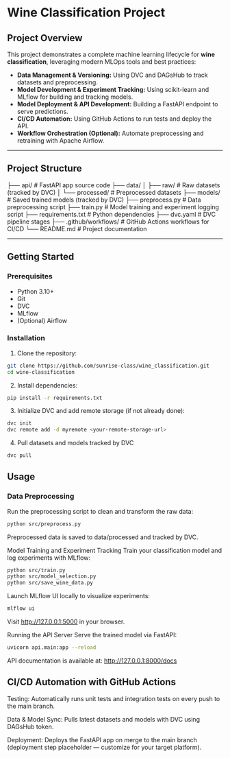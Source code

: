 # Wine Classification Project

## Project Overview

This project demonstrates a complete machine learning lifecycle for **wine classification**, leveraging modern MLOps tools and best practices:

- **Data Management & Versioning:** Using DVC and DAGsHub to track datasets and preprocessing.
- **Model Development & Experiment Tracking:** Using scikit-learn and MLflow for building and tracking models.
- **Model Deployment & API Development:** Building a FastAPI endpoint to serve predictions.
- **CI/CD Automation:** Using GitHub Actions to run tests and deploy the API.
- **Workflow Orchestration (Optional):** Automate preprocessing and retraining with Apache Airflow.

---

## Project Structure
├── api/ # FastAPI app source code
├── data/
│ ├── raw/ # Raw datasets (tracked by DVC)
│ └── processed/ # Preprocessed datasets
├── models/ # Saved trained models (tracked by DVC)
├── preprocess.py # Data preprocessing script
├── train.py # Model training and experiment logging script
├── requirements.txt # Python dependencies
├── dvc.yaml # DVC pipeline stages
├── .github/workflows/ # GitHub Actions workflows for CI/CD
└── README.md # Project documentation


---

## Getting Started

### Prerequisites

- Python 3.10+
- Git
- DVC
- MLflow
- (Optional) Airflow

### Installation

1. Clone the repository:

```bash
git clone https://github.com/sunrise-class/wine_classification.git
cd wine-classification
```

2. Install dependencies:

```bash
pip install -r requirements.txt
```


3. Initialize DVC and add remote storage (if not already done):

```bash
dvc init
dvc remote add -d myremote <your-remote-storage-url>
```

4. Pull datasets and models tracked by DVC
```bash
dvc pull
```


## Usage

### Data Preprocessing

Run the preprocessing script to clean and transform the raw data:

```bash
python src/preprocess.py
```

Preprocessed data is saved to data/processed and tracked by DVC.

Model Training and Experiment Tracking
Train your classification model and log experiments with MLflow:

```bash
python src/train.py
python src/model_selection.py
python src/save_wine_data.py
```

Launch MLflow UI locally to visualize experiments:

```bash
mlflow ui
```
Visit http://127.0.0.1:5000 in your browser.

Running the API Server
Serve the trained model via FastAPI:

```bash
uvicorn api.main:app --reload
```

API documentation is available at:
http://127.0.0.1:8000/docs

## CI/CD Automation with GitHub Actions

Testing: Automatically runs unit tests and integration tests on every push to the main branch.

Data & Model Sync: Pulls latest datasets and models with DVC using DAGsHub token.

Deployment: Deploys the FastAPI app on merge to the main branch (deployment step placeholder — customize for your target platform).